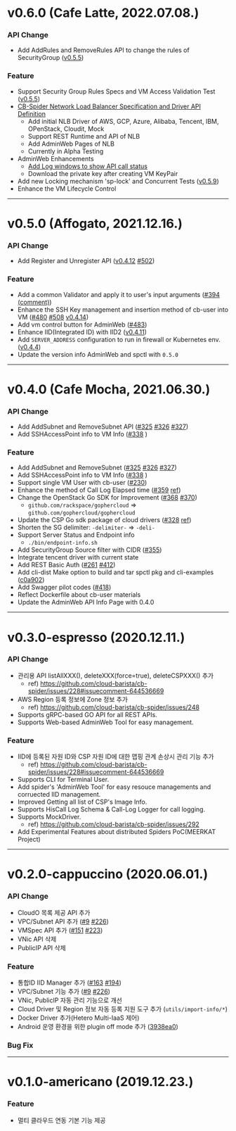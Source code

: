 # v0.6.0 (Cafe Latte, 2022.07.08.)

### API Change

- Add AddRules and RemoveRules API to change the rules of SecurityGroup ([v0.5.5](https://github.com/cloud-barista/cb-spider/releases/tag/v0.5.5))


### Feature
- Support Security Group Rules Specs and VM Access Validation Test ([v0.5.5](https://github.com/cloud-barista/cb-spider/releases/tag/v0.5.5))
- [CB-Spider Network Load Balancer Specification and Driver API Definition](https://github.com/cloud-barista/cb-spider/wiki/Network-Load-Balancer-and-Driver-API)
  - Add initial NLB Driver of AWS, GCP, Azure, Alibaba, Tencent, IBM, OPenStack, Cloudit, Mock
  - Support REST Runtime and API of NLB
  - Add AdminWeb Pages of NLB
  - Currently in Alpha Testing
- AdminWeb Enhancements
  - [Add Log windows to show API call status](https://github.com/cloud-barista/cb-spider/wiki/%5BAdminWeb%5D-API-Call-Log-Page-Guide)
  - Download the private key after creating VM KeyPair
- Add new Locking mechanism 'sp-lock' and Concurrent Tests ([v0.5.9](https://github.com/cloud-barista/cb-spider/releases/tag/v0.5.9))
- Enhance the VM Lifecycle Control 


***

# v0.5.0 (Affogato, 2021.12.16.)

### API Change

- Add Register and Unregister API ([v0.4.12](https://github.com/cloud-barista/cb-spider/releases/tag/v0.4.12) [#502](https://github.com/cloud-barista/cb-spider/pull/502))


### Feature
- Add a common Validator and apply it to user's input arguments ([#394 (comment)](https://github.com/cloud-barista/cb-spider/issues/394#issuecomment-963167074))
- Enhance the SSH Key management and insertion method of cb-user into VM ([#480](https://github.com/cloud-barista/cb-spider/issues/480) [#508](https://github.com/cloud-barista/cb-spider/pull/508) [v0.4.14](https://github.com/cloud-barista/cb-spider/releases/tag/v0.4.14))
- Add vm control button for AdminWeb ([#483](https://github.com/cloud-barista/cb-spider/pull/483))
- Enhance IID(Integrated ID) with IID2 ([v0.4.11](https://github.com/cloud-barista/cb-spider/releases/tag/v0.4.11))
- Add `SERVER_ADDRESS` configuration to run in firewall or Kubernetes env. ([v0.4.4](https://github.com/cloud-barista/cb-spider/releases/tag/v0.4.4))
- Update the version info AdminWeb and spctl with `0.5.0`

***

# v0.4.0 (Cafe Mocha, 2021.06.30.)

### API Change

- Add AddSubnet and RemoveSubnet API ([#325](https://github.com/cloud-barista/cb-spider/pull/325) [#326](https://github.com/cloud-barista/cb-spider/pull/326) [#327](https://github.com/cloud-barista/cb-spider/pull/327))
- Add SSHAccessPoint info to VM Info ([#338](https://github.com/cloud-barista/cb-spider/pull/338) )


### Feature
- Add AddSubnet and RemoveSubnet ([#325](https://github.com/cloud-barista/cb-spider/pull/325) [#326](https://github.com/cloud-barista/cb-spider/pull/326) [#327](https://github.com/cloud-barista/cb-spider/pull/327))
- Add SSHAccessPoint info to VM Info ([#338](https://github.com/cloud-barista/cb-spider/pull/338) )
- Support single VM User with cb-user ([#230](https://github.com/cloud-barista/cb-spider/issues/230))
- Enhance the method of Call Log Elapsed time ([#359](https://github.com/cloud-barista/cb-spider/issues/359) [ref](https://github.com/cloud-barista/cb-spider/wiki/StartVM-and-TerminateVM-Main-Flow-of-Cloud-Drivers))
- Change the OpenStack Go SDK for Improvement ([#368](https://github.com/cloud-barista/cb-spider/pull/368) [#370](https://github.com/cloud-barista/cb-spider/pull/370))
  - `github.com/rackspace/gophercloud` => `github.com/gophercloud/gophercloud`
- Update the CSP Go sdk package of cloud drivers ([#328](https://github.com/cloud-barista/cb-spider/issues/328) [ref](https://github.com/cloud-barista/cb-spider/wiki/What-is-the-CSP-SDK-API-Version-of-drivers))
- Shorten the SG delimiter: `-delimiter-` => `-deli-`
- Support Server Status and Endpoint info
  - `./bin/endpoint-info.sh`
- Add SecurityGroup Source filter with CIDR ([#355](https://github.com/cloud-barista/cb-spider/issues/355))
- Integrate tencent driver with current state
- Add REST Basic Auth ([#261](https://github.com/cloud-barista/cb-spider/issues/261) [#412](https://github.com/cloud-barista/cb-spider/pull/412))
- Add cli-dist Make option to build and tar spctl pkg and cli-examples ([c0a902](https://github.com/cloud-barista/cb-spider/commit/c0a902facc468cbf0bf22bdf3182b289484571d2))
- Add Swagger pilot codes ([#418](https://github.com/cloud-barista/cb-spider/pull/418))
- Reflect Dockerfile about cb-user materials
- Update the AdminWeb API Info Page with 0.4.0

***

# v0.3.0-espresso (2020.12.11.)
### API Change
- 관리용 API listAllXXX(), deleteXXX(force=true), deleteCSPXXX() 추가
  - ref) https://github.com/cloud-barista/cb-spider/issues/228#issuecomment-644536669
- AWS Region 등록 정보에 Zone 정보 추가
  - ref) https://github.com/cloud-barista/cb-spider/issues/248
- Supports gRPC-based GO API for all REST APIs.
- Supports Web-based AdminWeb Tool for easy management.

### Feature
- IID에 등록된 자원 ID와 CSP 자원 ID에 대한 맵핑 관계 손상시 관리 기능 추가
  - ref) https://github.com/cloud-barista/cb-spider/issues/228#issuecomment-644536669
- Supports CLI for Terminal User.
- Add spider's 'AdminWeb Tool' for easy resouce managements and corruected IID management.
- Improved Getting all list of CSP's Image Info.
- Supports HisCall Log Schema & Call-Log Logger for call logging.
- Supports MockDriver.
  - ref) https://github.com/cloud-barista/cb-spider/issues/292
- Add Experimental Features about distributed Spiders PoC(MEERKAT Project)

***

# v0.2.0-cappuccino (2020.06.01.)
### API Change
- CloudO 목록 제공 API 추가
- VPC/Subnet API 추가 ([#9](https://github.com/cloud-barista/cb-spider/pull/9) [#226](https://github.com/cloud-barista/cb-spider/pull/226))
- VMSpec API 추가 ([#151](https://github.com/cloud-barista/cb-spider/pull/151) [#223](https://github.com/cloud-barista/cb-spider/pull/223))
- VNic API 삭제
- PublicIP API 삭제

### Feature
- 통합ID IID Manager 추가 ([#163](https://github.com/cloud-barista/cb-spider/pull/163) [#194](https://github.com/cloud-barista/cb-spider/pull/194))  
- VPC/Subnet 기능 추가  ([#9](https://github.com/cloud-barista/cb-spider/pull/9) [#226](https://github.com/cloud-barista/cb-spider/pull/226)) 
- VNic, PublicIP 자동 관리 기능으로 개선
- Cloud Driver 및 Region 정보 자동 등록 지원 도구 추가 (`utils/import-info/*`)
- Docker Driver 추가(Hetero Multi-IaaS 제어)
- Android 운영 환경을 위한 plugin off mode 추가 ([3938ea0](https://github.com/cloud-barista/cb-spider/commit/3938ea0c70e69664a62eb3cee6611cfbf26ea4ea))  

### Bug Fix

***

# v0.1.0-americano (2019.12.23.)

### Feature
- 멀티 클라우드 연동 기본 기능 제공

